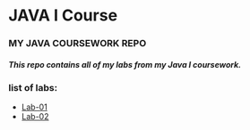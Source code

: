 # JAVA I Course

### MY JAVA COURSEWORK REPO
##### This repo contains all of my labs from my Java I coursework.

### list of labs:

*  [Lab-01](https://github.com/sidahmedsaleck/Java-I/tree/main/TP1)
* [Lab-02](https://github.com/sidahmedsaleck/Java-I/tree/main/TP2/tp2)
